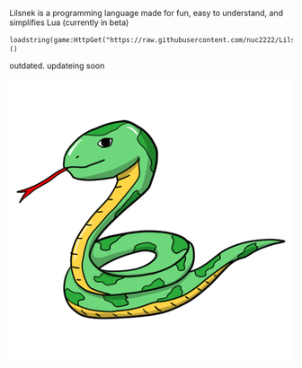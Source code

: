 Lilsnek is a programming language made for fun, easy to understand, and simplifies Lua (currently in beta)
```
loadstring(game:HttpGet("https://raw.githubusercontent.com/nuc2222/Lilsnek/main/lilsnek/lilsneak.lua"))()
```
outdated. updateing soon

![GitHub Logo](https://github.com/nuc2222/Lilsnek/raw/main/lsrp.png)
